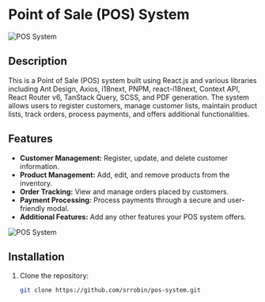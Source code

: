 # Point of Sale (POS) System

![POS System](pos_system_screenshot.png)

## Description

This is a Point of Sale (POS) system built using React.js and various libraries including Ant Design, Axios, i18next, PNPM, react-i18next, Context API, React Router v6, TanStack Query, SCSS, and PDF generation. The system allows users to register customers, manage customer lists, maintain product lists, track orders, process payments, and offers additional functionalities.

## Features

- **Customer Management:** Register, update, and delete customer information.
- **Product Management:** Add, edit, and remove products from the inventory.
- **Order Tracking:** View and manage orders placed by customers.
- **Payment Processing:** Process payments through a secure and user-friendly modal.
- **Additional Features:** Add any other features your POS system offers.


![POS System](pos_system_screenshot.png)
## Installation

1. Clone the repository:

   ```bash
   git clone https://github.com/srrobin/pos-system.git
